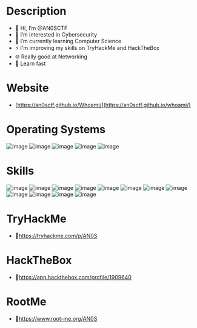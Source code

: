 # Description
- 👋 Hi, I’m @AN0SCTF
- 👀 I’m interested in Cybersecurity
- 🌱 I’m currently learning Computer Science
- ⚡ I'm improving my skills on TryHackMe and HackTheBox
- 🌐 Really good at Networking
- 🚀 Learn fast
# Website
- [https://an0sctf.github.io/Whoami/](https://an0sctf.github.io/whoami/)
# Operating Systems
![image](https://github.com/AN0SCTF/AN0SCTF/assets/168984429/2ec36dbe-3f54-441b-8f42-ab8b33c3b3fa)
![image](https://github.com/AN0SCTF/AN0SCTF/assets/168984429/0a3b23e8-6bf7-4ae6-a74d-0b7579ae0c5a)
![image](https://github.com/AN0SCTF/AN0SCTF/assets/168984429/3e3349a9-5655-49ef-bc7c-e57e24e85763)
![image](https://github.com/AN0SCTF/AN0SCTF/assets/168984429/9ba76c3b-80c0-4f31-a32c-34be92c7343f)
![image](https://github.com/AN0SCTF/AN0SCTF/assets/168984429/c04a5941-5663-4d44-9775-849d2de06282)

# Skills
![image](https://github.com/AN0SCTF/AN0SCTF/assets/168984429/3fc0fab2-42b4-4b87-8240-799f6e451d99)
![image](https://github.com/AN0SCTF/AN0SCTF/assets/168984429/fb5a0787-356e-4d23-8759-cdfbe5f9b242)
![image](https://github.com/AN0SCTF/AN0SCTF/assets/168984429/7c1965c9-2090-4ea2-bc2e-dd72e7a638d8)
![image](https://github.com/AN0SCTF/AN0SCTF/assets/168984429/7dac103a-902c-448a-a05e-3cb5f7565ca9)
![image](https://github.com/AN0SCTF/AN0SCTF/assets/168984429/dfcdfda4-a57f-47d5-a5b8-75f7b6e53345)
![image](https://github.com/AN0SCTF/AN0SCTF/assets/168984429/9ded9ae4-8d6d-4a15-a47c-baa84f04e118)
![image](https://github.com/AN0SCTF/AN0SCTF/assets/168984429/340bde40-fd15-46b7-89ac-c3e1faafcdd7)
![image](https://github.com/AN0SCTF/AN0SCTF/assets/168984429/a2d3ac90-3390-4df3-bbd0-84ff4853b3d5)
![image](https://github.com/AN0SCTF/AN0SCTF/assets/168984429/c74b151a-c6fd-4caa-98d5-20163792dd2b)
![image](https://github.com/AN0SCTF/AN0SCTF/assets/168984429/58f2442e-5a7c-4b23-b257-9044e80103f1)
![image](https://github.com/AN0SCTF/AN0SCTF/assets/168984429/911cf2df-c1a1-4999-8b9a-e8bd456ce072)
![image](https://github.com/AN0SCTF/AN0SCTF/assets/168984429/1fef88ed-7b87-46ba-a5aa-0095cd9a8659)



# TryHackMe
- 📗https://tryhackme.com/p/AN0S
# HackTheBox
- 📕https://app.hackthebox.com/profile/1909640
# RootMe
- 📘https://www.root-me.org/AN0S
<!---
AN0SCTF/AN0SCTF is a ✨ special ✨ repository because its `README.md` (this file) appears on your GitHub profile.
You can click the Preview link to take a look at your changes.
--->

